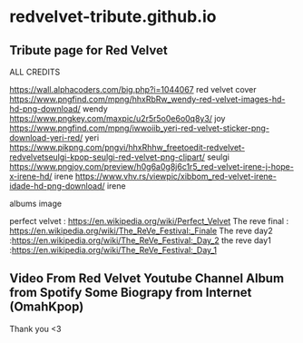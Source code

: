 # redvelvet-tribute.github.io
Tribute page for Red Velvet
------------------------------------
ALL CREDITS

https://wall.alphacoders.com/big.php?i=1044067 red velvet cover
https://www.pngfind.com/mpng/hhxRbRw_wendy-red-velvet-images-hd-hd-png-download/ wendy
https://www.pngkey.com/maxpic/u2r5r5o0e6o0q8y3/ joy
https://www.pngfind.com/mpng/iwwoiib_yeri-red-velvet-sticker-png-download-yeri-red/ yeri
https://www.pikpng.com/pngvi/hhxRhhw_freetoedit-redvelvet-redvelvetseulgi-kpop-seulgi-red-velvet-png-clipart/ seulgi
https://www.pngjoy.com/preview/h0g6a0g8j6c1r5_red-velvet-irene-j-hope-x-irene-hd/ irene
https://www.vhv.rs/viewpic/xibbom_red-velvet-irene-idade-hd-png-download/ irene

albums image

perfect velvet : https://en.wikipedia.org/wiki/Perfect_Velvet
The reve final : https://en.wikipedia.org/wiki/The_ReVe_Festival:_Finale
The reve day2 :https://en.wikipedia.org/wiki/The_ReVe_Festival:_Day_2
the reve day1 :https://en.wikipedia.org/wiki/The_ReVe_Festival:_Day_1

Video From Red Velvet Youtube Channel
Album from Spotify
Some Biograpy from Internet (OmahKpop)
------------------------------------
Thank you <3
